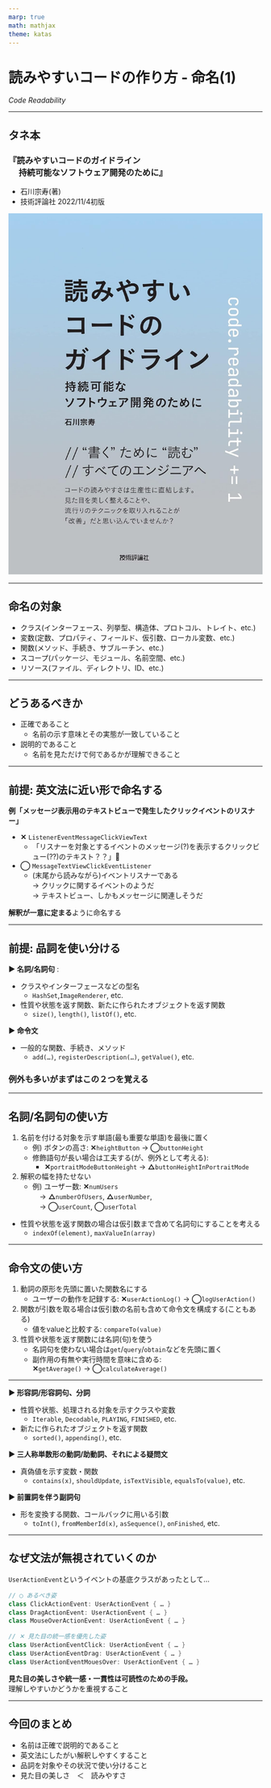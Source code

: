 ```yaml
---
marp: true
math: mathjax
theme: katas
---
```

<!-- 
size: 16:9
paginate: true
-->
<!-- header: 勉強会# ― エンジニアとしての解像度を高めるための勉強会-->

# 読みやすいコードの作り方 - 命名(1)

_Code Readability_

---

## タネ本

### 『読みやすいコードのガイドライン<br>　 持続可能なソフトウェア開発のために』
* 石川宗寿(著)
* 技術評論社 2022/11/4初版

![bg right:30% 90%](assets/12-book.jpg)

---

## 命名の対象

* クラス(インターフェース、列挙型、構造体、プロトコル、トレイト、etc.)
* 変数(定数、プロパティ、フィールド、仮引数、ローカル変数、etc.)
* 関数(メソッド、手続き、サブルーチン、etc.)
* スコープ(パッケージ、モジュール、名前空間、etc.)
* リソース(ファイル、ディレクトリ、ID、etc.)

---

## どうあるべきか

* 正確であること
    * 名前の示す意味とその実態が一致していること
* 説明的であること
    * 名前を見ただけで何であるかが理解できること

---

## 前提: 英文法に近い形で命名する

<b>例「メッセージ表示用のテキストビューで発生したクリックイベントのリスナー」</b>
* **✕** `ListenerEventMessageClickViewText`
    * 「リスナーを対象とするイベントのメッセージ(?)を表示するクリックビュー(??)のテキスト？？」🤔
* **◯** `MessageTextViewClickEventListener`
    * (末尾から読みながら)イベントリスナーである<br> → クリックに関するイベントのようだ<br> → テキストビュー、しかもメッセージに関連しそうだ

**解釈が一意に定まる**ように命名する

---

## 前提: 品詞を使い分ける

<b>▶ 名詞/名詞句</b>  : 
* クラスやインターフェースなどの型名
    * `HashSet`,`ImageRenderer`, etc.
* 性質や状態を返す関数、新たに作られたオブジェクトを返す関数
    * `size()`, `length()`, `listOf()`, etc.

<b>▶ 命令文</b>
* 一般的な関数、手続き、メソッド
    * `add(…)`, `registerDescription(…)`, `getValue()`, etc.

### 例外も多いがまずはこの２つを覚える

---

## 名詞/名詞句の使い方

1. 名前を付ける対象を示す単語(最も重要な単語)を最後に置く
    * 例) ボタンの高さ:  **✕**`heightButton` →  **◯**`buttonHeight`
    * 修飾語句が長い場合は工夫する(が、例外として考える):
        * **✕**`portraitModeButtonHeight` →  **△**`buttonHeightInPortraitMode`
2. 解釈の幅を持たせない
    * 例) ユーザー数: **✕**`numUsers` <br>　→ **△**`numberOfUsers`, **△**`userNumber`, <br>　→ **◯**`userCount`, **◯**`userTotal`

* 性質や状態を返す関数の場合は仮引数まで含めて名詞句にすることを考える
    * `indexOf(element)`, `maxValueIn(array)`

---

## 命令文の使い方

1. 動詞の原形を先頭に置いた関数名にする
    * ユーザーの動作を記録する: **✕**`userActionLog()` →  **◯**`logUserAction()`
2. 関数が引数を取る場合は仮引数の名前も含めて命令文を構成する(こともある)
    * 値をvalueと比較する: `compareTo(value)`
3. 性質や状態を返す関数には名詞(句)を使う
    * 名詞句を使わない場合は`get`/`query`/`obtain`などを先頭に置く
    * 副作用の有無や実行時間を意味に含める:<br> **✕**`getAverage()` → **◯**`calculateAverage()`

---

<b>▶ 形容詞/形容詞句、分詞</b>
* 性質や状態、処理される対象を示すクラスや変数
    * `Iterable`, `Decodable`, `PLAYING`, `FINISHED`, etc.
* 新たに作られたオブジェクトを返す関数
    * `sorted()`, `appending()`, etc.

<b>▶ 三人称単数形の動詞/助動詞、それによる疑問文</b>
* 真偽値を示す変数・関数
    * `contains(x)`, `shouldUpdate`, `isTextVisible`, `equalsTo(value)`, etc.

<b>▶ 前置詞を伴う副詞句</b>
* 形を変換する関数、コールバックに用いる引数
    * `toInt()`, `fromMemberId(x)`, `asSequence()`, `onFinished`, etc.

---

## なぜ文法が無視されていくのか
`UserActionEvent`というイベントの基底クラスがあったとして…

```cpp
// ◯ あるべき姿
class ClickActionEvent: UserActionEvent { … }
class DragActionEvent: UserActionEvent { … }
class MouseOverActionEvent: UserActionEvent { … }
```
```cpp
// ✕ 見た目の統一感を優先した姿
class UserActionEventClick: UserActionEvent { … }
class UserActionEventDrag: UserActionEvent { … }
class UserActionEventMouesOver: UserActionEvent { … }
```

**見た目の美しさや統一感・一貫性は可読性のための手段。**<br>理解しやすいかどうかを重視すること

---

## 今回のまとめ

* 名前は正確で説明的であること
* 英文法にしたがい解釈しやすくすること
* 品詞を対象やその状況で使い分けること
* 見た目の美しさ　＜　読みやすさ